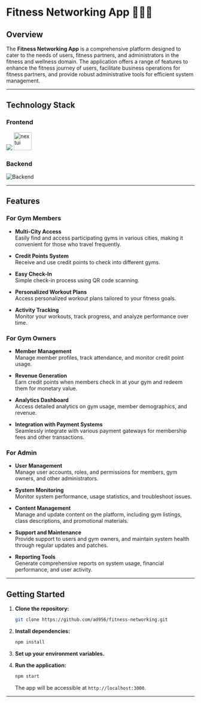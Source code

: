 # Fitness Networking App 🏋🏻‍♂️

## Overview

The **Fitness Networking App** is a comprehensive platform designed to cater to the needs of users, fitness partners, and administrators in the fitness and wellness domain. The application offers a range of features to enhance the fitness journey of users, facilitate business operations for fitness partners, and provide robust administrative tools for efficient system management.

---

## Technology Stack

### Frontend

<p>
  <img src="https://go-skill-icons.vercel.app/api/icons?i=react,tailwindcss,zustand,reactquery,nginx&perline=10&theme=dark" />
  <img src="https://avatars.githubusercontent.com/u/86160567?s=280&v=4" height="48" width="48" alt="nextui" />
</p>

### Backend

![Backend](https://go-skill-icons.vercel.app/api/icons?i=nodejs,expressjs,sequelize,redis,mysql,render&perline=10&theme=dark)

---

## Features

### For Gym Members

- **Multi-City Access**  
  Easily find and access participating gyms in various cities, making it convenient for those who travel frequently.

- **Credit Points System**  
  Receive and use credit points to check into different gyms.

- **Easy Check-In**  
  Simple check-in process using QR code scanning.

- **Personalized Workout Plans**  
  Access personalized workout plans tailored to your fitness goals.

- **Activity Tracking**  
  Monitor your workouts, track progress, and analyze performance over time.

### For Gym Owners

- **Member Management**  
  Manage member profiles, track attendance, and monitor credit point usage.

- **Revenue Generation**  
  Earn credit points when members check in at your gym and redeem them for monetary value.

- **Analytics Dashboard**  
  Access detailed analytics on gym usage, member demographics, and revenue.

- **Integration with Payment Systems**  
  Seamlessly integrate with various payment gateways for membership fees and other transactions.

### For Admin

- **User Management**  
  Manage user accounts, roles, and permissions for members, gym owners, and other administrators.

- **System Monitoring**  
  Monitor system performance, usage statistics, and troubleshoot issues.

- **Content Management**  
  Manage and update content on the platform, including gym listings, class descriptions, and promotional materials.

- **Support and Maintenance**  
  Provide support to users and gym owners, and maintain system health through regular updates and patches.

- **Reporting Tools**  
  Generate comprehensive reports on system usage, financial performance, and user activity.

---

## Getting Started

1. **Clone the repository:**

   ```bash
   git clone https://github.com/ad956/fitness-networking.git
   ```

2. **Install dependencies:**

   ```bash
   npm install
   ```

3. **Set up your environment variables.**

4. **Run the application:**

   ```bash
   npm start
   ```

   The app will be accessible at `http://localhost:3000`.

---

